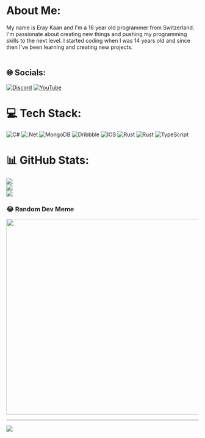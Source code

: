# About Me:
My name is Eray Kaan and I'm a 16 year old programmer from Switzerland. I'm passionate about creating new things and pushing my programming skills to the next level. I started coding when I was 14 years old and since then I've been learning and creating new projects.<br><br>


## 🌐 Socials:
[![Discord](https://img.shields.io/badge/Discord-%237289DA.svg?logo=discord&logoColor=white)](https://discord.gg/H4mburger#0590) [![YouTube](https://img.shields.io/badge/YouTube-%23FF0000.svg?logo=YouTube&logoColor=white)](https://youtube.com/@https://www.youtube.com/@h4murger926) 

# 💻 Tech Stack:
![C#](https://img.shields.io/badge/c%23-%23239120.svg?style=for-the-badge&logo=c-sharp&logoColor=white) ![.Net](https://img.shields.io/badge/.NET-5C2D91?style=for-the-badge&logo=.net&logoColor=white) ![MongoDB](https://img.shields.io/badge/MongoDB-%234ea94b.svg?style=for-the-badge&logo=mongodb&logoColor=white) ![Dribbble](https://img.shields.io/badge/Dribbble-EA4C89?style=for-the-badge&logo=dribbble&logoColor=white) ![IOS](https://img.shields.io/badge/IOS-%2320232a.svg?style=for-the-badge&logo=apple&logoColor=white) ![Rust](https://img.shields.io/badge/c%23-%23239120.svg?style=for-the-badge&logo=c-sharp&logoColor=white)
![Rust](https://img.shields.io/badge/rust-%23000000.svg?style=for-the-badge&logo=rust&logoColor=white) ![TypeScript](https://img.shields.io/badge/typescript-%23007ACC.svg?style=for-the-badge&logo=typescript&logoColor=white)

# 📊 GitHub Stats:
![](https://github-readme-stats.vercel.app/api?username=ErayKaan123&theme=swift&hide_border=false&include_all_commits=true&count_private=true)<br/>
![](https://github-readme-streak-stats.herokuapp.com/?user=ErayKaan123&theme=swift&hide_border=false)<br/>
![](https://github-readme-stats.vercel.app/api/top-langs/?username=ErayKaan123&theme=swift&hide_border=false&include_all_commits=true&count_private=true&layout=compact)

### 😂 Random Dev Meme
<img src="https://rm.up.railway.app/" width="512px"/>

---
[![](https://visitcount.itsvg.in/api?id=ErayKaan123&icon=0&color=12)](https://visitcount.itsvg.in)

<!-- Proudly created with GPRM ( https://gprm.itsvg.in ) -->
